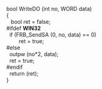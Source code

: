 bool    WriteDO (int no, WORD data)    
{   
&nbsp;&nbsp;  bool ret = false;  
#ifdef __WIN32__  
&nbsp; if (FRB_SendSA (0, no, data) == 0)  
&ensp; &ensp; &ensp; ret = true;  
#else  
&nbsp;	outpw (no*2, data);           
&nbsp;	ret = true;  
#endif  
&nbsp;   return (ret);  
}  
